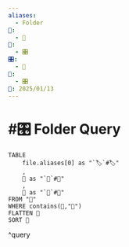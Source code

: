```yaml
---
aliases:
  - Folder
📁:
  - 🔢
🔢:
  - 🎛️
🎛️:
  - 📁
🔀:
  - 🎛️
📅: 2025/01/13
---
```

# #🎛️ Folder Query

```dataview
TABLE
	file.aliases[0] as "`🏷️`#🏷️"
	,
	📅 as "`📅`#📅"
	,
	📁 as "`📁`#📁"
FROM "📁"
WHERE contains(📁,"📁")
FLATTEN 📁
SORT 📁
```

^query